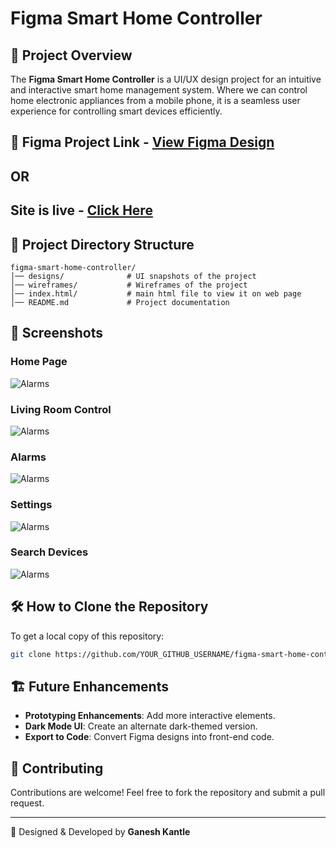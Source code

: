 # Figma Smart Home Controller

## 📌 Project Overview
The **Figma Smart Home Controller** is a UI/UX design project for an intuitive and interactive smart home management system. Where we can control home electronic appliances from a mobile phone, it is a seamless user experience for controlling smart devices efficiently.

## 🔗 Figma Project Link - [View Figma Design](https://www.figma.com/design/jLm5BGaZzCVkIEF0Tr9WbL/Smart-Home-(Community)?node-id=0-1&m=dev&t=ZpwDgyDktCZxORfR-1)

## OR

## Site is live - [Click Here](https://github.com/GaneshKantle/Figma-Smart-Home-Controller/)

## 📂 Project Directory Structure
```
figma-smart-home-controller/
│── designs/              # UI snapshots of the project
│── wireframes/           # Wireframes of the project
│── index.html/           # main html file to view it on web page
│── README.md             # Project documentation
```

## 📸 Screenshots

### Home Page 
![Alarms](https://github.com/user-attachments/assets/cb97b879-f14a-475a-9668-1a54ca684e64)
### Living Room Control
![Alarms](https://github.com/user-attachments/assets/ed5d6c4b-825f-4431-a36e-6dc7ff7b7d13)
### Alarms
![Alarms](https://github.com/user-attachments/assets/708d8ac7-69f4-41e2-bc1d-ff10f34cc45e)
### Settings
![Alarms](https://github.com/user-attachments/assets/b1787ec0-3660-4fd3-8132-0988031066e6)
### Search Devices 
![Alarms](https://github.com/user-attachments/assets/cb97b879-f14a-475a-9668-1a54ca684e64)



## 🛠 How to Clone the Repository
To get a local copy of this repository:
```sh
git clone https://github.com/YOUR_GITHUB_USERNAME/figma-smart-home-controller.git
```


## 🏗 Future Enhancements
- **Prototyping Enhancements**: Add more interactive elements.
- **Dark Mode UI**: Create an alternate dark-themed version.
- **Export to Code**: Convert Figma designs into front-end code.

## 📌 Contributing
Contributions are welcome! Feel free to fork the repository and submit a pull request.

---
🚀 Designed & Developed by **Ganesh Kantle**
